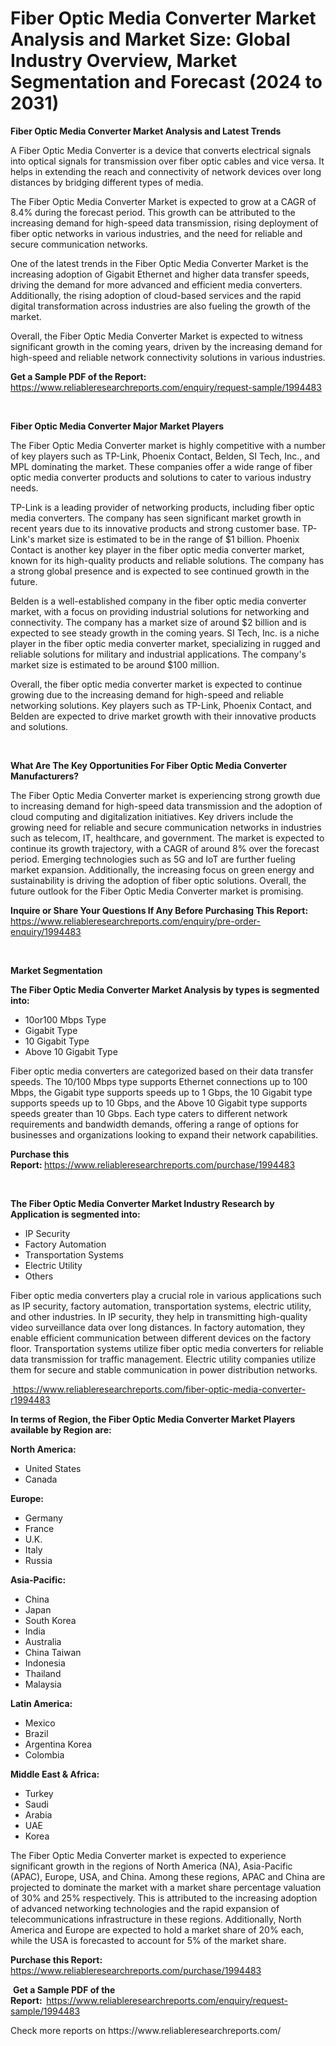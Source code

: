 <p><h1>Fiber Optic Media Converter Market Analysis and Market Size: Global Industry Overview, Market Segmentation and Forecast (2024 to 2031)</h1></p><p><strong>Fiber Optic Media Converter Market Analysis and Latest Trends</strong></p>
<p><p>A Fiber Optic Media Converter is a device that converts electrical signals into optical signals for transmission over fiber optic cables and vice versa. It helps in extending the reach and connectivity of network devices over long distances by bridging different types of media.</p><p>The Fiber Optic Media Converter Market is expected to grow at a CAGR of 8.4% during the forecast period. This growth can be attributed to the increasing demand for high-speed data transmission, rising deployment of fiber optic networks in various industries, and the need for reliable and secure communication networks.</p><p>One of the latest trends in the Fiber Optic Media Converter Market is the increasing adoption of Gigabit Ethernet and higher data transfer speeds, driving the demand for more advanced and efficient media converters. Additionally, the rising adoption of cloud-based services and the rapid digital transformation across industries are also fueling the growth of the market.</p><p>Overall, the Fiber Optic Media Converter Market is expected to witness significant growth in the coming years, driven by the increasing demand for high-speed and reliable network connectivity solutions in various industries.</p></p>
<p><strong>Get a Sample PDF of the Report:&nbsp;</strong> <a href="https://www.reliableresearchreports.com/enquiry/request-sample/1994483">https://www.reliableresearchreports.com/enquiry/request-sample/1994483</a></p>
<p>&nbsp;</p>
<p><strong>Fiber Optic Media Converter Major Market Players</strong></p>
<p><p>The Fiber Optic Media Converter market is highly competitive with a number of key players such as TP-Link, Phoenix Contact, Belden, SI Tech, Inc., and MPL dominating the market. These companies offer a wide range of fiber optic media converter products and solutions to cater to various industry needs.</p><p>TP-Link is a leading provider of networking products, including fiber optic media converters. The company has seen significant market growth in recent years due to its innovative products and strong customer base. TP-Link's market size is estimated to be in the range of $1 billion. Phoenix Contact is another key player in the fiber optic media converter market, known for its high-quality products and reliable solutions. The company has a strong global presence and is expected to see continued growth in the future.</p><p>Belden is a well-established company in the fiber optic media converter market, with a focus on providing industrial solutions for networking and connectivity. The company has a market size of around $2 billion and is expected to see steady growth in the coming years. SI Tech, Inc. is a niche player in the fiber optic media converter market, specializing in rugged and reliable solutions for military and industrial applications. The company's market size is estimated to be around $100 million.</p><p>Overall, the fiber optic media converter market is expected to continue growing due to the increasing demand for high-speed and reliable networking solutions. Key players such as TP-Link, Phoenix Contact, and Belden are expected to drive market growth with their innovative products and solutions.</p></p>
<p>&nbsp;</p>
<p><strong>What Are The Key Opportunities For Fiber Optic Media Converter Manufacturers?</strong></p>
<p><p>The Fiber Optic Media Converter market is experiencing strong growth due to increasing demand for high-speed data transmission and the adoption of cloud computing and digitalization initiatives. Key drivers include the growing need for reliable and secure communication networks in industries such as telecom, IT, healthcare, and government. The market is expected to continue its growth trajectory, with a CAGR of around 8% over the forecast period. Emerging technologies such as 5G and IoT are further fueling market expansion. Additionally, the increasing focus on green energy and sustainability is driving the adoption of fiber optic solutions. Overall, the future outlook for the Fiber Optic Media Converter market is promising.</p></p>
<p><strong>Inquire or Share Your Questions If Any Before Purchasing This Report:</strong> <a href="https://www.reliableresearchreports.com/enquiry/pre-order-enquiry/1994483">https://www.reliableresearchreports.com/enquiry/pre-order-enquiry/1994483</a></p>
<p>&nbsp;</p>
<p><strong>Market Segmentation</strong></p>
<p><strong>The Fiber Optic Media Converter Market Analysis by types is segmented into:</strong></p>
<p><ul><li>10or100 Mbps Type</li><li>Gigabit Type</li><li>10 Gigabit Type</li><li>Above 10 Gigabit Type</li></ul></p>
<p><p>Fiber optic media converters are categorized based on their data transfer speeds. The 10/100 Mbps type supports Ethernet connections up to 100 Mbps, the Gigabit type supports speeds up to 1 Gbps, the 10 Gigabit type supports speeds up to 10 Gbps, and the Above 10 Gigabit type supports speeds greater than 10 Gbps. Each type caters to different network requirements and bandwidth demands, offering a range of options for businesses and organizations looking to expand their network capabilities.</p></p>
<p><strong>Purchase this Report:&nbsp;</strong><a href="https://www.reliableresearchreports.com/purchase/1994483">https://www.reliableresearchreports.com/purchase/1994483</a></p>
<p>&nbsp;</p>
<p><strong>The Fiber Optic Media Converter Market Industry Research by Application is segmented into:</strong></p>
<p><ul><li>IP Security</li><li>Factory Automation</li><li>Transportation Systems</li><li>Electric Utility</li><li>Others</li></ul></p>
<p><p>Fiber optic media converters play a crucial role in various applications such as IP security, factory automation, transportation systems, electric utility, and other industries. In IP security, they help in transmitting high-quality video surveillance data over long distances. In factory automation, they enable efficient communication between different devices on the factory floor. Transportation systems utilize fiber optic media converters for reliable data transmission for traffic management. Electric utility companies utilize them for secure and stable communication in power distribution networks.</p></p>
<p><a href="https://www.reliableresearchreports.com/fiber-optic-media-converter-r1994483">&nbsp;https://www.reliableresearchreports.com/fiber-optic-media-converter-r1994483</a></p>
<p><strong>In terms of Region, the Fiber Optic Media Converter Market Players available by Region are:</strong></p>
<p>
    <p> <strong> North America: </strong>
        <ul>
            <li>United States</li>
            <li>Canada</li>
        </ul>
        </p> 
    <p> <strong> Europe: </strong>
        <ul>
            <li>Germany</li>
            <li>France</li>
            <li>U.K.</li>
            <li>Italy</li>
            <li>Russia</li>
        </ul>
        </p> 
    <p> <strong> Asia-Pacific: </strong>
        <ul>
            <li>China</li>
            <li>Japan</li>
            <li>South Korea</li>
            <li>India</li>
            <li>Australia</li>
            <li>China Taiwan</li>
            <li>Indonesia</li>
            <li>Thailand</li>
            <li>Malaysia</li>
        </ul>
        </p> 
    <p> <strong> Latin America: </strong>
        <ul>
            <li>Mexico</li>
            <li>Brazil</li>
            <li>Argentina Korea</li>
            <li>Colombia</li>
        </ul>
        </p> 
    <p> <strong> Middle East & Africa: </strong>
        <ul>
            <li>Turkey</li>
            <li>Saudi</li>
            <li>Arabia</li>
            <li>UAE</li>
            <li>Korea</li>
        </ul>
    </p>
    </p>
<p><p>The Fiber Optic Media Converter market is expected to experience significant growth in the regions of North America (NA), Asia-Pacific (APAC), Europe, USA, and China. Among these regions, APAC and China are projected to dominate the market with a market share percentage valuation of 30% and 25% respectively. This is attributed to the increasing adoption of advanced networking technologies and the rapid expansion of telecommunications infrastructure in these regions. Additionally, North America and Europe are expected to hold a market share of 20% each, while the USA is forecasted to account for 5% of the market share.</p></p>
<p><strong>Purchase this Report: </strong><a href="https://www.reliableresearchreports.com/purchase/1994483">https://www.reliableresearchreports.com/purchase/1994483</a></p>
<p>&nbsp;<strong>Get a Sample PDF of the Report:&nbsp;&nbsp;</strong><a href="https://www.reliableresearchreports.com/enquiry/request-sample/1994483">https://www.reliableresearchreports.com/enquiry/request-sample/1994483</a></p>
<p><strong></strong></p>
<p>Check more reports on https://www.reliableresearchreports.com/</p>